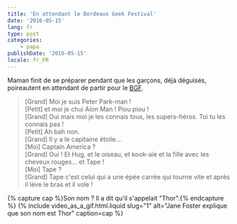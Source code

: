 ```yaml
---
title: 'En attendant le Bordeaux Geek Festival'
date: '2016-05-15'
lang: fr
type: post
categories:
    - papa
publishDate: '2016-05-15'
locale: fr_FR
---
```


Maman finit de se préparer pendant que les garçons, déjà déguisés, poireautent en attendant de partir pour le [<abbr title="Bordeaux Geek Festival">BGF</abbr>](http://geek-festival.fr/).

<!-- more -->

> [Grand] Moi je suis Peter Park-man !  
> [Petit] et moi je chui Aïon Man ! Piou piou !  
> [Grand] Oui mais moi je les connais tous, les supers-héros. Toi tu les connais pas !  
> [Petit] Ah bah non.  
> [Grand] Il y a le capitaine étoile…  
> [Moi] <span lang="en">Captain America</span> ?  
> [Grand] Oui ! Et Hug, et le oiseau, et kook-aïe et la fille avec les cheveux rouges… et Tape !  
> [Moi] Tape ?  
> [Grand] Tape c'est celui qui a une épée carrée qui tourne vite et après il lève le bras et il vole !

{% capture cap %}Son nom ? Il a dit qu'il s'appelait "Thor".{% endcapture %}
{% include video_as_a_gif.html.liquid 
  slug="1" 
  alt="Jane Foster explique que son nom est Thor" 
  caption=cap
%}
